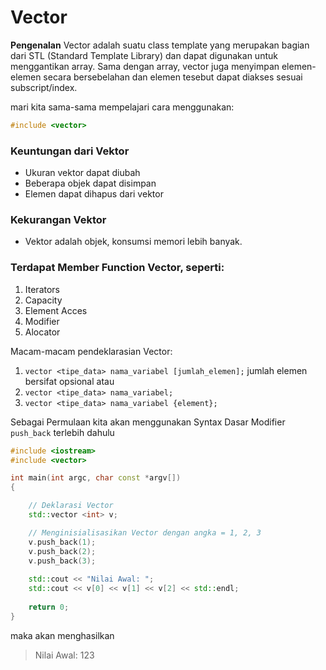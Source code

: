 # Vector
**Pengenalan** Vector adalah suatu class template yang merupakan bagian dari STL (Standard Template Library) dan dapat digunakan untuk menggantikan array. Sama dengan array, vector juga menyimpan elemen-elemen secara bersebelahan dan elemen tesebut dapat diakses sesuai subscript/index.

mari kita sama-sama mempelajari cara menggunakan:
```cpp
#include <vector>
```

### Keuntungan dari Vektor
- Ukuran vektor dapat diubah
- Beberapa objek dapat disimpan
- Elemen dapat dihapus dari vektor

### Kekurangan Vektor
- Vektor adalah objek, konsumsi memori lebih banyak.

### Terdapat Member Function Vector, seperti:
1. Iterators
2. Capacity
3. Element Acces
4. Modifier
5. Alocator

Macam-macam pendeklarasian Vector:
1. `vector <tipe_data> nama_variabel [jumlah_elemen];` jumlah elemen bersifat opsional atau 
2. `vector <tipe_data> nama_variabel;`
3. `vector <tipe_data> nama_variabel {element};`

Sebagai Permulaan kita akan menggunakan Syntax Dasar Modifier `push_back` terlebih dahulu

```cpp
#include <iostream>
#include <vector>

int main(int argc, char const *argv[])
{

    // Deklarasi Vector
    std::vector <int> v;

    // Menginisialisasikan Vector dengan angka = 1, 2, 3
    v.push_back(1);
    v.push_back(2);
    v.push_back(3);
    
    std::cout << "Nilai Awal: ";
    std::cout << v[0] << v[1] << v[2] << std::endl;
    
    return 0;
}
```

maka akan menghasilkan
> Nilai Awal: 123
